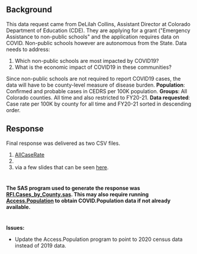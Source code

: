 ## Background 
This data request came from DeLilah Collins, Assistant Director at Colorado Department of Education (CDE). They are applying for a grant ("Emergency Assistance to non-public schools" and the application requires data on COVID. Non-public schools however are autonomous from the State. Data needs to address:
1. Which non-public schools are most impacted by COVID19?
2. What is the economic impact of COVID19 in these communities?

Since non-public schools are not required to report COVID19 cases, the data will have to be county-level measure of disease burden.
**Population**:  Confirmed and probable cases in CEDRS per 100K population. **Groups**: All Colorado counties. All time and also restricted to FY20-21. **Data requested**: Case rate per 100K by county for all time and FY20-21 sorted in descending order. 

## Response
Final response was delivered as two CSV files.
1. [AllCaseRate](AllCaseRate.csv)
2. 
3. via a few slides that can be seen [here](https://docs.google.com/presentation/d/1JiUm_GukAfzZLlpAABx0JAVU9GNQR_MyNJMTOy-enxA/edit?usp=sharing).
#

#### The SAS program used to generate the response was [RFI.Cases_by_County.sas](RFI.Cases_by_County.sas). This may also require running [Access.Population](../Access.Populations.sas) to obtain COVID.Population data if not already available.
#

**Issues:**
* Update the Access.Population program to point to 2020 census data instead of 2019 data. 

